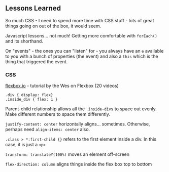 ## Lessons Learned
So much CSS - I need to spend more time with CSS stuff - lots of great things going on out of the box, it would seem.

Javascript lessons... not much! Getting more comfortable with `forEach()` and its shorthand.

On "events" - the ones you can "listen" for - you always have an `e` available to you with a bunch of properties (the event) and also a `this` which is the thing that triggered the event.

### CSS
[flexbox.io](flexbox.io) - tutorial by the Wes on Flexbox (20 videos)

```
.div { display: flex}
.inside_div { flex: 1 }
```
Parent-child relationship allows all the `.inside-div`s to space out evenly. Make different numbers to space them differently.

`justify-content: center` horizontally aligns... sometimes. Otherwise, perhaps need `align-items: center` also.

`.class > *:first-child {}` refers to the first element inside a div. In this case, it is just a `<p>`

`transform: translateY(100%)` moves an element off-screen

`flex-direction: column` aligns things inside the flex box top to bottom